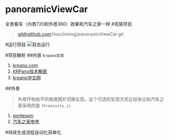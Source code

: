 # panoramicViewCar
全景看车（内景720和外景360）效果和汽车之家一样
#克隆项目

>git@github.com:HouJinlong/panoramicViewCar.git

#运行项目
![双击运行](https://all.img.s105.cn/kfupload/up/201810/30111745_9333.png)

#项目解析
##内景
`krpano实现`
1. [krpano.com](https://krpano.com/)
2. [KRPano技术解密](http://www.krpano.tech/)
3. [krpano中文网](http://www.krpano360.com)

##外景
> 外景环物由不同角度图片切换实现，这个可选的实现方式比较多比如汽车之家采用的是 `threesixty.js`
1. [spritespin](http://spritespin.ginie.eu/howto/)
2. [汽车之家参考](https://car.autohome.com.cn/vr/list-0-0-0-1.html)

#待续生成流程自动化简单化
